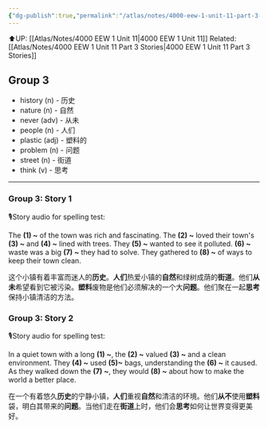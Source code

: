 ```yaml
---
{"dg-publish":true,"permalink":"/atlas/notes/4000-eew-1-unit-11-part-3-stories-cloze-questions/","noteIcon":""}
---
```


⬆️UP: [[Atlas/Notes/4000 EEW 1 Unit 11\|4000 EEW 1 Unit 11]]
Related: [[Atlas/Notes/4000 EEW 1 Unit 11 Part 3 Stories\|4000 EEW 1 Unit 11 Part 3 Stories]]

## Group 3

- history (n) - 历史
- nature (n) - 自然
- never (adv) - 从未
- people (n) - 人们
- plastic (adj) - 塑料的
- problem (n) - 问题
- street (n) - 街道
- think (v) - 思考
---
### Group 3: Story 1
🎙️Story audio for spelling test:

The **(1) ~** of the town was rich and fascinating. The **(2) ~** loved their town's **(3) ~** and **(4) ~** lined with trees. They **(5) ~** wanted to see it polluted. **(6) ~** waste was a big **(7) ~** they had to solve. They gathered to **(8) ~** of ways to keep their town clean.

这个小镇有着丰富而迷人的**历史**。**人们**热爱小镇的**自然**和绿树成荫的**街道**。他们**从未**希望看到它被污染。**塑料**废物是他们必须解决的一个大**问题**。他们聚在一起**思考**保持小镇清洁的方法。

### Group 3: Story 2
🎙️Story audio for spelling test:

In a quiet town with a long **(1) ~**, the **(2) ~** valued **(3) ~** and a clean environment. They **(4) ~** used **(5)~** bags, understanding the **(6) ~** it caused. As they walked down the **(7) ~**, they would **(8) ~** about how to make the world a better place.

在一个有着悠久**历史**的宁静小镇，**人们**重视**自然**和清洁的环境。他们**从不**使用**塑料**袋，明白其带来的**问题**。当他们走在**街道**上时，他们会**思考**如何让世界变得更美好。
